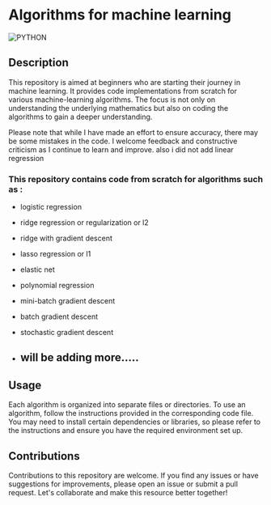 # Algorithms for machine learning 

![PYTHON](https://github.com/dame-cell/100daysofml/assets/122996026/295df7c7-387e-4d0a-8d09-d383ebda0323)

## Description 

This repository is aimed at beginners who are starting their journey in machine learning. It provides code implementations from scratch for various machine-learning algorithms. The focus is not only on understanding the underlying mathematics but also on coding the algorithms to gain a deeper understanding.

Please note that while I have made an effort to ensure accuracy, there may be some mistakes in the code. I welcome feedback and constructive criticism as I continue to learn and improve. also i did not add linear regression

### This repository contains code from scratch  for algorithms such as   :

* logistic regression 
* ridge regression or regularization or l2 
* ridge with gradient descent
* lasso regression or l1
* elastic net
* polynomial regression
* mini-batch  gradient descent
* batch gradient descent
* stochastic gradient descent

* ## will be adding more.....


## Usage

Each algorithm is organized into separate files or directories. To use an algorithm, follow the instructions provided in the corresponding code file. You may need to install certain dependencies or libraries, so please refer to the instructions and ensure you have the required environment set up.

## Contributions

Contributions to this repository are welcome. If you find any issues or have suggestions for improvements, please open an issue or submit a pull request. Let's collaborate and make this resource better together!

